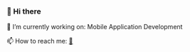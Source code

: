 ### 👋 Hi there

🔭 I’m currently working on: Mobile Application Development
 
📫 How to reach me: <a href="mailto:ffoysal6@gmail.com">:email:</a>

